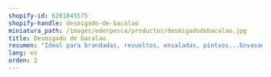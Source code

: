 ```yaml
---
shopify-id: 6201845575
shopify-handle: desmigado-de-bacalao
miniatura_path: /images/ederpesca/productos/desmigadodebacalao.jpg
title: Desmigado de bacalao
resumen: "Ideal para brandadas, revueltos, ensaladas, pintxos...Envasado: bandeja de 1 kg aprox."
lang: es
orden: 2
---
```

